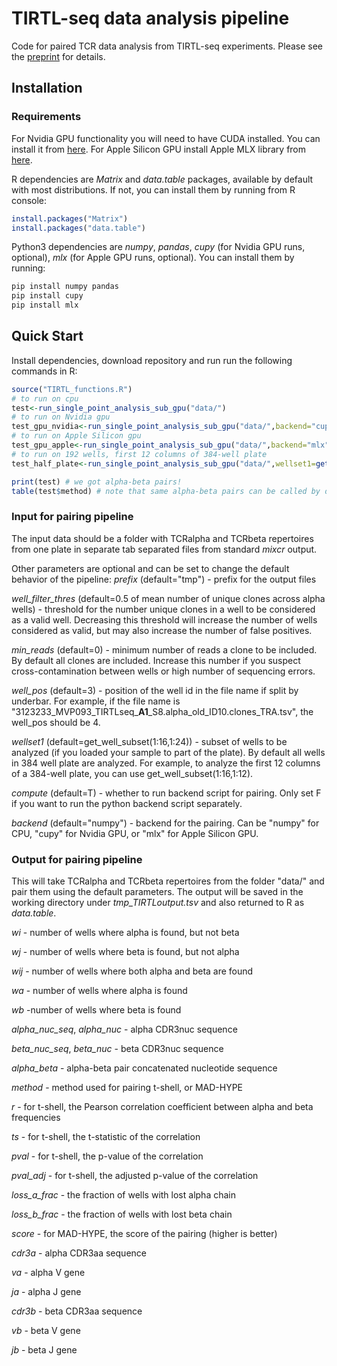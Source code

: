 # TIRTL-seq data analysis pipeline
Code for paired TCR data analysis from TIRTL-seq experiments. Please see the [preprint](https://www.biorxiv.org/content/10.1101/2024.09.16.613345v1) for details.

## Installation
### Requirements

For Nvidia GPU functionality you will need to have CUDA installed. You can install it from [here](https://developer.nvidia.com/cuda-downloads).
For Apple Silicon GPU install Apple MLX library from [here](https://github.com/ml-explore/mlx).

R dependencies are _Matrix_ and _data.table_ packages, available by default with most distributions. If not, you can install them by running from R console:
```R
install.packages("Matrix")
install.packages("data.table")
```

Python3 dependencies are _numpy_, _pandas_, _cupy_ (for Nvidia GPU runs, optional), _mlx_ (for Apple GPU runs, optional). You can install them by running:
```bash
pip install numpy pandas
pip install cupy
pip install mlx
```
## Quick Start
Install dependencies, download repository and run run the following commands in R:
```R
source("TIRTL_functions.R")
# to run on cpu
test<-run_single_point_analysis_sub_gpu("data/")
# to run on Nvidia gpu
test_gpu_nvidia<-run_single_point_analysis_sub_gpu("data/",backend="cupy")
# to run on Apple Silicon gpu
test_gpu_apple<-run_single_point_analysis_sub_gpu("data/",backend="mlx")
# to run on 192 wells, first 12 columns of 384-well plate
test_half_plate<-run_single_point_analysis_sub_gpu("data/",wellset1=get_well_subset(1:16,1:12))

print(test) # we got alpha-beta pairs!
table(test$method) # note that same alpha-beta pairs can be called by different methods, so there are duplicates
```

### Input for pairing pipeline
The input data should be a folder with TCRalpha and TCRbeta repertoires from one plate in separate tab separated files from standard _mixcr_ output.

Other parameters are optional and can be set to change the default behavior of the pipeline:
_prefix_ (default="tmp") - prefix for the output files

_well_filter_thres_ (default=0.5 of mean number of unique clones across alpha wells) - threshold for the number unique clones in a well to be considered as a valid well. Decreasing this threshold will increase the number of wells considered as valid, but may also increase the number of false positives.

_min_reads_ (default=0) - minimum number of reads a clone to be included. By default all clones are included. Increase this number if you suspect cross-contamination between wells or high number of sequencing errors. 

_well_pos_ (default=3) - position of the well id in the file name if split by underbar. For example, if the file name is "3123233_MVP093_TIRTLseq_**A1**_S8.alpha_old_ID10.clones_TRA.tsv", the well_pos should be 4.

_wellset1_ (default=get_well_subset(1:16,1:24)) - subset of wells to be analyzed (if you loaded your sample to part of the plate). By default all wells in 384 well plate are analyzed. For example, to analyze the first 12 columns of a 384-well plate, you can use get_well_subset(1:16,1:12).

_compute_ (default=T) - whether to run backend script for pairing. Only set F if you want to run the python backend script separately.

_backend_ (default="numpy") - backend for the pairing. Can be "numpy" for CPU, "cupy" for Nvidia GPU, or "mlx" for Apple Silicon GPU.

### Output for pairing pipeline
This will take TCRalpha and TCRbeta repertoires from the folder "data/" and pair them using the default parameters. The output will be saved in the working directory under _tmp_TIRTLoutput.tsv_ and also returned to R as _data.table_.

_wi_ - number of wells where alpha is found, but not beta

_wj_ - number of wells where beta is found, but not alpha

_wij_ - number of wells where both alpha and beta are found

_wa_ - number of wells where alpha is found

_wb_ -number of wells where beta is found

_alpha_nuc_seq_, _alpha_nuc_ - alpha CDR3nuc sequence

_beta_nuc_seq_, _beta_nuc_ - beta CDR3nuc sequence

_alpha_beta_ - alpha-beta pair concatenated nucleotide sequence

_method_ - method used for pairing t-shell, or MAD-HYPE

_r_ - for t-shell, the Pearson correlation coefficient between alpha and beta frequencies

_ts_ - for t-shell, the t-statistic of the correlation

_pval_ - for t-shell, the p-value of the correlation

_pval_adj_ - for t-shell, the adjusted p-value of the correlation

_loss_a_frac_ - the fraction of wells with lost alpha chain

_loss_b_frac_ - the fraction of wells with lost beta chain

_score_ - for MAD-HYPE, the score of the pairing (higher is better)

_cdr3a_ - alpha CDR3aa sequence

_va_ - alpha V gene

_ja_ - alpha J gene

_cdr3b_ - beta CDR3aa sequence

_vb_ - beta V gene

_jb_ - beta J gene



